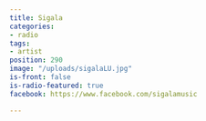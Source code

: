 ```yaml
---
title: Sigala
categories:
- radio
tags:
- artist
position: 290
image: "/uploads/sigalaLU.jpg"
is-front: false
is-radio-featured: true
facebook: https://www.facebook.com/sigalamusic

---
```


